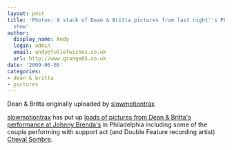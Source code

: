 ```yaml
---
layout: post
title: 'Photos: A stack of Dean & Britta pictures from last night''s Philadelphia
  show'
author:
  display_name: Andy
  login: admin
  email: andy@fullofwishes.co.uk
  url: http://www.grange85.co.uk
date: '2009-06-05'
categories:
- dean & britta
- pictures
---
```

<div class="imagebox-a"><a href="http://www.flickr.com/photos/37461467@N00/3598097352/"><img alt="" src="https://farm4.static.flickr.com/3351/3598097352_55574d90d7_m.jpg" title="Britta @ Johnny Brendas 2009-06-04" /></a><a href="http://www.flickr.com/photos/37461467@N00/3597298843/"><img alt="" src="https://farm3.static.flickr.com/2279/3597298843_27229ddb26_m.jpg" title="Dean @ Johnny Brendas 2009-06-04" /></a><br/>Dean & Britta originally uploaded by <a href="http://www.flickr.com/photos/37461467@N00">slowmotiontrax</a></div>
<p><a href="http://www.flickr.com/photos/37461467@N00/">slowmotiontrax</a> has put up <a href="http://www.flickr.com/photos/37461467@N00/sets/72157619280018308/">loads of pictures from Dean & Britta's performance at Johnny Brenda's</a> in Philadelphia including some of the couple performing with support act (and Double Feature recording artist) <a href="http://www.myspace.com/chevalsombre">Cheval Sombre</a>.</p>
